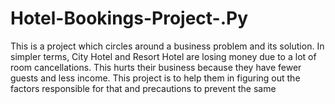# Hotel-Bookings-Project-.Py
This is a project which circles around a business problem and its solution. 
In simpler terms, City Hotel and Resort Hotel are losing money due to a lot of room cancellations. This hurts their business because they have fewer guests and less income.
This project is to help them in figuring out the factors responsible for that and precautions to prevent the same
